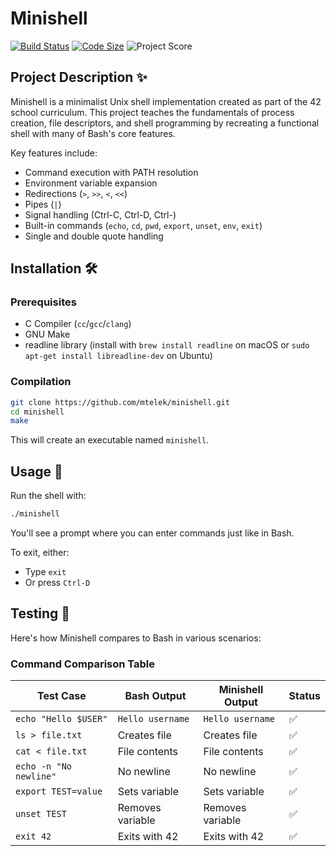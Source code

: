 # Minishell

[![Build Status](https://github.com/mtelek/minishell/actions/workflows/build.yml/badge.svg?cache_buster=1)](https://github.com/mtelek/minishell/actions)
[![Code Size](https://img.shields.io/github/languages/code-size/mtelek/minishell?style=flat-square)](https://github.com/mtelek/minishell)
![Project Score](https://img.shields.io/badge/Minishell-93%25-brightgreen)

## Project Description ✨

Minishell is a minimalist Unix shell implementation created as part of the 42 school curriculum. This project teaches the fundamentals of process creation, file descriptors, and shell programming by recreating a functional shell with many of Bash's core features.

Key features include:
- Command execution with PATH resolution
- Environment variable expansion
- Redirections (`>`, `>>`, `<`, `<<`)
- Pipes (`|`)
- Signal handling (Ctrl-C, Ctrl-D, Ctrl-\)
- Built-in commands (`echo`, `cd`, `pwd`, `export`, `unset`, `env`, `exit`)
- Single and double quote handling

## Installation 🛠️

### Prerequisites
- C Compiler (`cc`/`gcc`/`clang`)
- GNU Make
- readline library (install with `brew install readline` on macOS or `sudo apt-get install libreadline-dev` on Ubuntu)

### Compilation
```bash
git clone https://github.com/mtelek/minishell.git
cd minishell
make
```

This will create an executable named `minishell`.

## Usage 🚀

Run the shell with:
```bash
./minishell
```

You'll see a prompt where you can enter commands just like in Bash.

To exit, either:
- Type `exit`
- Or press `Ctrl-D`

## Testing 🧪

Here's how Minishell compares to Bash in various scenarios:

### Command Comparison Table

| Test Case | Bash Output | Minishell Output | Status |
|-----------|-------------|------------------|--------|
| `echo "Hello $USER"` | `Hello username` | `Hello username` | ✅ |
| `ls > file.txt` | Creates file | Creates file | ✅ |
| `cat < file.txt` | File contents | File contents | ✅ |
| `echo -n "No newline"` | No newline | No newline | ✅ |
| `export TEST=value` | Sets variable | Sets variable | ✅ |
| `unset TEST` | Removes variable | Removes variable | ✅ |
| `exit 42` | Exits with 42 | Exits with 42 | ✅ |
